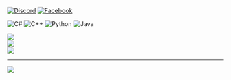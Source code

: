 

[![Discord](https://img.shields.io/badge/Discord-%237289DA.svg?logo=discord&logoColor=white)](https://discord.gg/phcnguyenz) [![Facebook](https://img.shields.io/badge/Facebook-%231877F2.svg?logo=Facebook&logoColor=white)](https://facebook.com/phcnguyenz) 


![C#](https://img.shields.io/badge/c%23-%23239120.svg?style=for-the-badge&logo=csharp&logoColor=white) ![C++](https://img.shields.io/badge/c++-%2300599C.svg?style=for-the-badge&logo=c%2B%2B&logoColor=white) ![Python](https://img.shields.io/badge/python-3670A0?style=for-the-badge&logo=python&logoColor=ffdd54) ![Java](https://img.shields.io/badge/java-%23ED8B00.svg?style=for-the-badge&logo=openjdk&logoColor=white)

![](https://github-readme-stats.vercel.app/api?username=phcnguyen&theme=dark&hide_border=false&include_all_commits=true&count_private=true)<br/>
![](https://github-readme-streak-stats.herokuapp.com/?user=phcnguyen&theme=dark&hide_border=false)<br/>
![](https://github-readme-stats.vercel.app/api/top-langs/?username=phcnguyen&theme=dark&hide_border=false&include_all_commits=true&count_private=true&layout=compact)

---
[![](https://visitcount.itsvg.in/api?id=phcnguyen&label=Profile%20Views&color=12&pretty=true)](https://visitcount.itsvg.in)

<!-- Proudly created with GPRM ( https://gprm.itsvg.in ) -->
